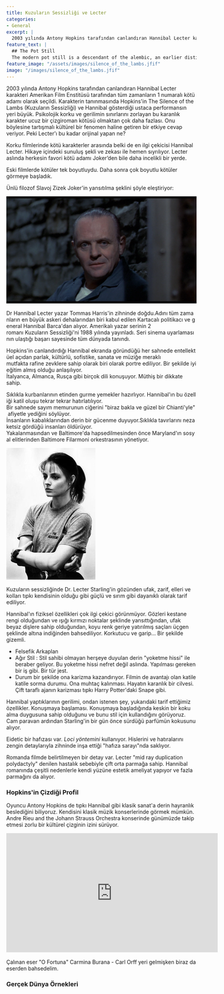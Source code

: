 ```yaml
---
title: Kuzuların Sessizliği ve Lecter
categories:
- General
excerpt: |
  2003 yılında Antony Hopkins tarafından canlandıran Hannibal Lecter karakteri Amerikan Film Enstitüsü tarafından tüm zamanların 1 numaralı kötü adamı olarak seçildi.
feature_text: |
  ## The Pot Still
  The modern pot still is a descendant of the alembic, an earlier distillation device
feature_image: "/assets/images/silence_of_the_lambs.jfif"
image: "/images/silence_of_the_lambs.jfif"
---
```


2003 yılında Antony Hopkins tarafından canlandıran Hannibal Lecter karakteri Amerikan Film Enstitüsü tarafından tüm zamanların 1 numaralı kötü adamı olarak seçildi. Karakterin tanınmasında Hopkins'in The Silence of the Lambs (Kuzuların Sessizliği) ve Hannibal gösterdiği ustaca performansın yeri büyük. Psikolojik korku ve gerilimin sınırlarını zorlayan bu karanlık karakter ucuz bir çizgiroman kötüsü olmaktan çok daha fazlası. Onu böylesine tartışmalı kültürel bir fenomen haline getiren bir etkiye cevap veriyor. Peki Lecter'ı bu kadar orijinal yapan ne?

Korku filmlerinde kötü karakterler arasında belki de en ilgi çekicisi Hannibal Lecter. Hikaye içindeki sunuluş şekli ve zekası ile hemen sıyrılıyor. Lecter aslında herkesin favori kötü adamı Joker’den bile daha incelikli bir yerde.

Eski filmlerde kötüler tek boyutluydu. Daha sonra çok boyutlu kötüler görmeye başladık.

Ünlü filozof Slavoj Zizek Joker'in yansıtılma şeklini şöyle eleştiriyor:


<p><img src="/assets/images/lecter.png" alt="alt"></p>


Dr Hannibal Lecter yazar Tommas Harris'in zihninde doğdu.Adını tüm zamanların en büyük askeri dehalarından biri kabul edilen Kartacalı politikacı ve general Hannibal Barca'dan alıyor. Amerikalı yazar serinin 2 romanı Kuzuların Sessizliği'ni 1988 yılında yayınladı. Seri sinema uyarlamasının ulaştığı başarı sayesinde tüm dünyada tanındı.

Hopkins'in canlandırdığı Hannibal ekranda göründüğü her sahnede entellektüel açıdan parlak, kültürlü, sofistike, sanata ve müziğe meraklı mutfakta rafine zevklere sahip olarak biri olarak portre ediliyor. Bir şekilde iyi eğitim almış olduğu anlaşılıyor. İtalyanca, Almanca, Rusça gibi birçok dili konuşuyor. Müthiş bir dikkate sahip.

Sıklıkla kurbanlarının etinden gurme yemekler hazırlıyor. Hannibal'ın bu özelliği katil oluşu tekrar tekrar hatırlatılıyor. Bir sahnede sayım memurunun ciğerini "biraz bakla ve güzel bir Chianti'yle" afiyetle yediğini söylüyor. İnsanların kabalıklarından derin bir gücenme duyuyor.Sıklıkla tavırlarını nezaketsiz gördüğü insanları öldürüyor. Yakalanmasından ve Baltimore'da hapsedilmesinden önce Maryland'ın sosyal elitlerinden Baltimore Filarmoni orkestrasının yönetiyor.



<p><img src="/assets/images/clarice_starling.jpg" alt=""></p>


Kuzuların sessizliğinde Dr. Lecter Starling'in gözünden ufak, zarif, elleri ve kolları tıpkı kendisinin olduğu gibi güçlü ve sırım gibi dayanıklı olarak tarif ediliyor.

Hannibal'ın fiziksel özellikleri çok ilgi çekici görünmüyor. Gözleri kestane rengi olduğundan ve ışığı kırmızı noktalar şeklinde yansıttığından, ufak beyaz dişlere sahip olduğundan, koyu renk geriye yatırılmış saçları üçgen şeklinde altına indiğinden bahsediliyor. Korkutucu ve garip... Bir şekilde gizemli.

<ul><li>Felsefik Arkaplan</li><li>Ağır Stil : Stil sahibi olmayan herşeye duyulan derin "yoketme hissi" ile beraber geliyor. Bu yoketme hissi nefret değil aslında. Yapılması gereken bir iş gibi. Bir tür jest.</li> <li>Durum bir şekilde ona karizma kazandırıyor. Filmin de avantajı olan katile katile sorma durumu. Ona muhtaç kalınması. Hayatın karanlık bir cilvesi. Çift taraflı ajanın karizması tıpkı Harry Potter'daki Snape gibi.</li></ul>

Hannibal yaptıklarının gerilimi, ondan istenen şey, yukarıdaki tarif ettiğimiz özellikler. Konuşmaya başlaması. Konuşmaya başladığında keskin bir koku alma duygusuna sahip olduğunu ve bunu stil için kullandığını görüyoruz. Cam paravan ardından Starling'in bir gün önce sürdüğü parfümün kokusunu alıyor.

Eidetic bir hafızası var. <em>Loci yöntemini</em> kullanıyor. Hislerini ve hatıralarını zengin detaylarıyla zihninde inşa ettiği "hafıza sarayı"nda saklıyor.

Romanda filmde belirtilmeyen bir detay var. Lecter "mid ray duplication polydactyly" denilen hastalık sebebiyle çift orta parmağa sahip. Hannibal romanında çeşitli nedenlerle kendi yüzüne estetik ameliyat yapıyor ve fazla parmağını da alıyor.

<h3>Hopkins'in Çizdiği Profil</h3>

Oyuncu Antony Hopkins de tıpkı Hannibal gibi klasik sanat'a derin hayranlık beslediğini biliyoruz. Kendisini klasik müzik konserlerinde görmek mümkün. Andre Rieu and the Johann Strauss Orchestra konserinde günümüzde takip etmesi zorlu bir kültürel çizginin izini sürüyor.

<iframe width="560" height="315" src="https://www.youtube.com/embed/EJC-_j3SnXk" frameborder="0" allow="accelerometer; autoplay; encrypted-media; gyroscope; picture-in-picture" allowfullscreen></iframe>

Çalınan eser "O Fortuna"  Carmina Burana - Carl Orff yeri gelmişken biraz da eserden bahsedelim.


<h3>Gerçek Dünya Örnekleri</h3>
